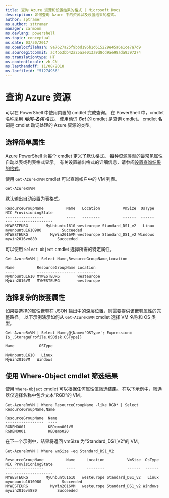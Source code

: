 ```yaml
---
title: 查询 Azure 资源和设置结果的格式 | Microsoft Docs
description: 如何查询 Azure 中的资源以及设置结果的格式。
author: sptramer
ms.author: sttramer
manager: carmonm
ms.devlang: powershell
ms.topic: conceptual
ms.date: 03/30/2017
ms.openlocfilehash: 9a7627a25f9bbd196b1d615229e45a6e1ce7a7d9
ms.sourcegitcommit: ac4b53bb42a25aae013a9d8cd9ae98ada9397274
ms.translationtype: HT
ms.contentlocale: zh-CN
ms.lasthandoff: 11/08/2018
ms.locfileid: "51274936"
---
```

# <a name="querying-for-azure-resources"></a>查询 Azure 资源

可以在 PowerShell 中使用内置的 cmdlet 完成查询。 在 PowerShell 中，cmdlet 名称采用 **_动词-名词_** 格式。 使用动词 **_Get_** 的 cmdlet 是查询 cmdlet。 cmdlet 名词是 cmdlet 动词处理的 Azure 资源的类型。

## <a name="selecting-simple-properties"></a>选择简单属性

Azure PowerShell 为每个 cmdlet 定义了默认格式。 每种资源类型的最常见属性自动以表或列表格式显示。 有关设置输出格式的详细信息，请参阅[设置查询结果的格式](formatting-output.md)。

使用 `Get-AzureRmVM` cmdlet 可以查询帐户中的 VM 列表。

```powershell-interactive
Get-AzureRmVM
```

默认输出自动设置为表格式。

```output
ResourceGroupName          Name   Location          VmSize  OsType              NIC ProvisioningState
-----------------          ----   --------          ------  ------              --- -----------------
MYWESTEURG        MyUnbuntu1610 westeurope Standard_DS1_v2   Linux myunbuntu1610980         Succeeded
MYWESTEURG          MyWin2016VM westeurope Standard_DS1_v2 Windows   mywin2016vm880         Succeeded
```

可以使用 `Select-Object` cmdlet 选择所需的特定属性。

```powershell-interactive
Get-AzureRmVM | Select Name,ResourceGroupName,Location
```

```output
Name          ResourceGroupName Location
----          ----------------- --------
MyUnbuntu1610 MYWESTEURG        westeurope
MyWin2016VM   MYWESTEURG        westeurope
```

## <a name="selecting-complex-nested-properties"></a>选择复杂的嵌套属性

如果要选择的属性嵌套在 JSON 输出中的深层位置，则需要提供该嵌套属性的完整路径。 以下示例演示如何从 `Get-AzureRmVM` cmdlet 选择 VM 名称和 OS 类型。

```powershell-interactive
Get-AzureRmVM | Select Name,@{Name='OSType'; Expression={$_.StorageProfile.OSDisk.OSType}}
```

```output
Name           OSType
----           ------
MyUnbuntu1610   Linux
MyWin2016VM   Windows
```

## <a name="filter-result-using-the-where-object-cmdlet"></a>使用 Where-Object cmdlet 筛选结果

使用 `Where-Object` cmdlet 可以根据任何属性值筛选结果。 在以下示例中，筛选器仅选择名称中包含文本“RGD”的 VM。

```powershell-interactive
Get-AzureRmVM | Where ResourceGroupName -like RGD* | Select ResourceGroupName,Name
```

```output
ResourceGroupName  Name
-----------------  ----
RGDEMO001          KBDemo001VM
RGDEMO001          KBDemo020
```

在下一个示例中，结果将返回 vmSize 为“Standard_DS1_V2”的 VM。

```powershell-interactive
Get-AzureRmVM | Where vmSize -eq Standard_DS1_V2
```

```output
ResourceGroupName          Name     Location          VmSize  OsType              NIC ProvisioningState
-----------------          ----     --------          ------  ------              --- -----------------
MYWESTEURG        MyUnbuntu1610   westeurope Standard_DS1_v2   Linux myunbuntu1610980         Succeeded
MYWESTEURG          MyWin2016VM   westeurope Standard_DS1_v2 Windows   mywin2016vm880         Succeeded
```
